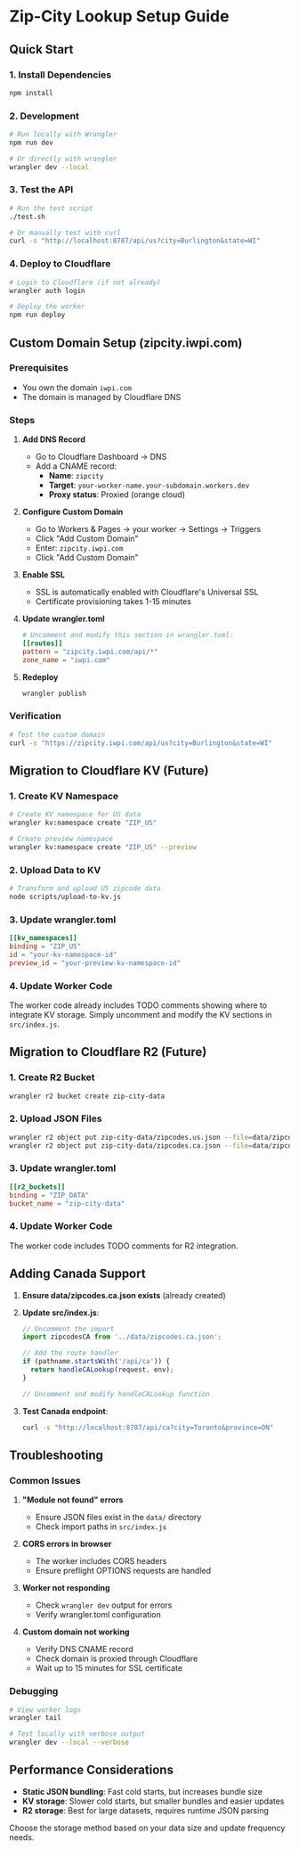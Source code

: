 # Zip-City Lookup Setup Guide

## Quick Start

### 1. Install Dependencies
```bash
npm install
```

### 2. Development
```bash
# Run locally with Wrangler
npm run dev

# Or directly with wrangler
wrangler dev --local
```

### 3. Test the API
```bash
# Run the test script
./test.sh

# Or manually test with curl
curl -s "http://localhost:8787/api/us?city=Burlington&state=WI"
```

### 4. Deploy to Cloudflare
```bash
# Login to Cloudflare (if not already)
wrangler auth login

# Deploy the worker
npm run deploy
```

## Custom Domain Setup (zipcity.iwpi.com)

### Prerequisites
- You own the domain `iwpi.com`
- The domain is managed by Cloudflare DNS

### Steps

1. **Add DNS Record**
   - Go to Cloudflare Dashboard → DNS
   - Add a CNAME record:
     - **Name**: `zipcity`
     - **Target**: `your-worker-name.your-subdomain.workers.dev`
     - **Proxy status**: Proxied (orange cloud)

2. **Configure Custom Domain**
   - Go to Workers & Pages → your worker → Settings → Triggers
   - Click "Add Custom Domain"
   - Enter: `zipcity.iwpi.com`
   - Click "Add Custom Domain"

3. **Enable SSL**
   - SSL is automatically enabled with Cloudflare's Universal SSL
   - Certificate provisioning takes 1-15 minutes

4. **Update wrangler.toml**
   ```toml
   # Uncomment and modify this section in wrangler.toml:
   [[routes]]
   pattern = "zipcity.iwpi.com/api/*"
   zone_name = "iwpi.com"
   ```

5. **Redeploy**
   ```bash
   wrangler publish
   ```

### Verification
```bash
# Test the custom domain
curl -s "https://zipcity.iwpi.com/api/us?city=Burlington&state=WI"
```

## Migration to Cloudflare KV (Future)

### 1. Create KV Namespace
```bash
# Create KV namespace for US data
wrangler kv:namespace create "ZIP_US"

# Create preview namespace
wrangler kv:namespace create "ZIP_US" --preview
```

### 2. Upload Data to KV
```bash
# Transform and upload US zipcode data
node scripts/upload-to-kv.js
```

### 3. Update wrangler.toml
```toml
[[kv_namespaces]]
binding = "ZIP_US"
id = "your-kv-namespace-id"
preview_id = "your-preview-kv-namespace-id"
```

### 4. Update Worker Code
The worker code already includes TODO comments showing where to integrate KV storage. Simply uncomment and modify the KV sections in `src/index.js`.

## Migration to Cloudflare R2 (Future)

### 1. Create R2 Bucket
```bash
wrangler r2 bucket create zip-city-data
```

### 2. Upload JSON Files
```bash
wrangler r2 object put zip-city-data/zipcodes.us.json --file=data/zipcodes.us.json
wrangler r2 object put zip-city-data/zipcodes.ca.json --file=data/zipcodes.ca.json
```

### 3. Update wrangler.toml
```toml
[[r2_buckets]]
binding = "ZIP_DATA"
bucket_name = "zip-city-data"
```

### 4. Update Worker Code
The worker code includes TODO comments for R2 integration.

## Adding Canada Support

1. **Ensure data/zipcodes.ca.json exists** (already created)

2. **Update src/index.js**:
   ```javascript
   // Uncomment the import
   import zipcodesCA from '../data/zipcodes.ca.json';
   
   // Add the route handler
   if (pathname.startsWith('/api/ca')) {
     return handleCALookup(request, env);
   }
   
   // Uncomment and modify handleCALookup function
   ```

3. **Test Canada endpoint**:
   ```bash
   curl -s "http://localhost:8787/api/ca?city=Toronto&province=ON"
   ```

## Troubleshooting

### Common Issues

1. **"Module not found" errors**
   - Ensure JSON files exist in the `data/` directory
   - Check import paths in `src/index.js`

2. **CORS errors in browser**
   - The worker includes CORS headers
   - Ensure preflight OPTIONS requests are handled

3. **Worker not responding**
   - Check `wrangler dev` output for errors
   - Verify wrangler.toml configuration

4. **Custom domain not working**
   - Verify DNS CNAME record
   - Check domain is proxied through Cloudflare
   - Wait up to 15 minutes for SSL certificate

### Debugging

```bash
# View worker logs
wrangler tail

# Test locally with verbose output
wrangler dev --local --verbose
```

## Performance Considerations

- **Static JSON bundling**: Fast cold starts, but increases bundle size
- **KV storage**: Slower cold starts, but smaller bundles and easier updates
- **R2 storage**: Best for large datasets, requires runtime JSON parsing

Choose the storage method based on your data size and update frequency needs.
